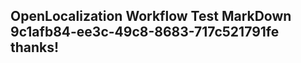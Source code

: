<properties
ms.topic="hero-topic"
ms.test1="hero-topic"
ms.test2="test"/>

## OpenLocalization Workflow Test MarkDown 9c1afb84-ee3c-49c8-8683-717c521791fe thanks!
